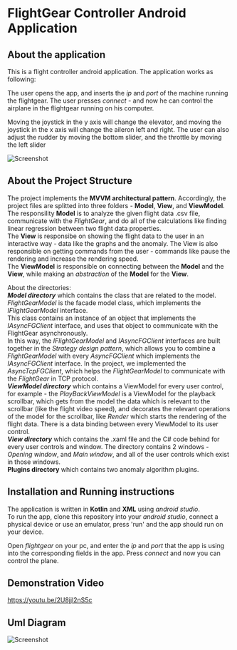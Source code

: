 # FlightGear Controller Android Application
About the application
---------------------
This is a flight controller android application. The application works as following: 

The user opens the app, and inserts the *ip* and *port* of the machine running the flightgear.
The user presses *connect* - and now he can control the airplane in the flightgear running on his computer.

Moving the joystick in the y axis will change the elevator, and moving the joystick in the x axis will change the aileron left and right.
The user can also adjust the rudder by moving the bottom slider, and the throttle by moving the left slider
  
![Screenshot](captures/window.png) 
  
  
About the Project Structure
---------------------------
The project implements the **MVVM architectural pattern**. Accordingly, the project files are splitted into three folders - **Model**, **View**, and **ViewModel**.  
The responsility **Model** is to analyze the given flight data .csv file, communicate with the *FlightGear*, and do all of the calculations like finding linear regression between two flight data properties.  
The **View** is responsibe on showing the flight data to the user in an interactive way - data like the graphs and the anomaly. The View is also responsible on getting commands from the user - commands like pause the rendering and increase the rendering speed.  
The **ViewModel** is responsible on connecting between the **Model** and the **View**, while making an *abstraction* of the **Model** for the **View**.  
  
About the directories:  
***Model directory*** which contains the class that are related to the model. *FlightGearModel* is the facade model class, which implements the *IFlightGearModel* interface.  
This class contains an instance of an object that implements the *IAsyncFGClient* interface, and uses that object to communicate with the FlightGear asynchronously.  
In this way, the *IFlightGearModel* and *IAsyncFGClient* interfaces are built together in the *Strategy design pattern*, which allows you to combine a *FlightGearModel* with every *AsyncFGClient* which implements the *IAsyncFGClient* interface. In the project, we implemented the *AsyncTcpFGClient*, which helps the *FlightGearModel* to communicate with the *FlightGear* in TCP protocol.  
***ViewModel directory*** which contains a ViewModel for every user control, for example - the *PlayBackViewModel* is a ViewModel for the playback scrollbar, which gets from the 
model the data which is relevant to the scrollbar (like the flight video speed), and decorates the relevant operations of the model for the scrollbar, like *Render* which starts 
the rendering of the flight data. There is a data binding between every ViewModel to its user control.  
***View directory*** which contains the .xaml file and the C# code behind for every user controls and window. The directory contains 2 windows - *Opening window*, and *Main window*, and all of the user controls which exist in those windows.  
**Plugins directory** which contains two anomaly algorithm plugins.  

Installation and Running instructions
----------------------
The application is written in **Kotlin** and **XML** using *android studio*.  
To run the app, clone this repository into your *android studio*, connect a
physical device or use an emulator, press 'run' and the app should run on your device.

Open *flightgear* on your pc, and enter the *ip* and *port* that the app is using 
into the corresponding fields in the app.
Press *connect* and now you can control the plane.


Demonstration Video
----------------
https://youtu.be/2U8jjl2nS5c

Uml Diagram
----------------
![Screenshot](uml.png)  
  




